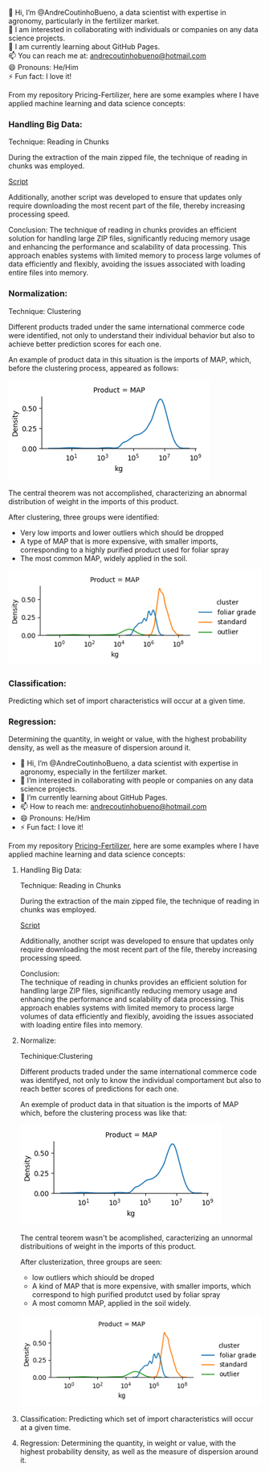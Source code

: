 👋 Hi, I’m @AndreCoutinhoBueno, a data scientist with expertise in agronomy, particularly in the fertilizer market.  
👀 I am interested in collaborating with individuals or companies on any data science projects.  
🌱 I am currently learning about GitHub Pages.  
📫 You can reach me at: andrecoutinhobueno@hotmail.com  
😄 Pronouns: He/Him  
⚡ Fun fact: I love it!  

From my repository Pricing-Fertilizer, here are some examples where I have applied machine learning and data science concepts:

### Handling Big Data:

Technique: Reading in Chunks

During the extraction of the main zipped file, the technique of reading in chunks was employed.

[Script](https://github.com/AndreCoutinhoBueno/Pricing-Fertilizer/blob/main/codes/extra%C3%A7%C3%A3o/Comexstat/IMP_NCM/Baixa_Extrai.ipynb)


Additionally, another script was developed to ensure that updates only require downloading the most recent part of the file, thereby increasing processing speed.

Conclusion:
The technique of reading in chunks provides an efficient solution for handling large ZIP files, significantly reducing memory usage and enhancing the performance and scalability of data processing. This approach enables systems with limited memory to process large volumes of data efficiently and flexibly, avoiding the issues associated with loading entire files into memory.

### Normalization:

Technique: Clustering

Different products traded under the same international commerce code were identified, not only to understand their individual behavior but also to achieve better prediction scores for each one.

An example of product data in this situation is the imports of MAP, which, before the clustering process, appeared as follows:

![MAP without normalization](https://github.com/AndreCoutinhoBueno/Pricing-Fertilizer/blob/main/DB/Comexstat/graphs/fertilizers_imports0.png)

The central theorem was not accomplished, characterizing an abnormal distribution of weight in the imports of this product.

After clustering, three groups were identified:

* Very low imports and lower outliers which should be dropped
* A type of MAP that is more expensive, with smaller imports, corresponding to a highly purified product used for foliar spray
* The most common MAP, widely applied in the soil.

![MAP with normalization](https://github.com/AndreCoutinhoBueno/Pricing-Fertilizer/blob/main/DB/Comexstat/graphs/fertilizers_imports.png)


### Classification: 
Predicting which set of import characteristics will occur at a given time.

### Regression: 
Determining the quantity, in weight or value, with the highest probability density, as well as the measure of dispersion around it.






















- 👋 Hi, I’m @AndreCoutinhoBueno, a data scientist with expertise in agronomy, especially in the fertilizer market.
- 👀 I’m interested in collaborating with people or companies on any data science projects.
- 🌱 I’m currently learning about GitHub Pages.
- 📫 How to reach me: andrecoutinhobueno@hotmail.com
- 😄 Pronouns: He/Him
- ⚡ Fun fact: I love it!

From my repository [Pricing-Fertilizer](https://andrecoutinhobueno.github.io/Pricing-Fertilizer/), here are some examples where I have applied machine learning and data science concepts:



1. Handling Big Data:

    Technique: Reading in Chunks

    During the extraction of the main zipped file, the technique of reading in chunks was employed.

    [Script](https://github.com/AndreCoutinhoBueno/Pricing-Fertilizer/blob/main/codes/extra%C3%A7%C3%A3o/Comexstat/IMP_NCM/Baixa_Extrai.ipynb)

    Additionally, another script was developed to ensure that updates only require downloading the most recent part of the file, thereby increasing processing speed.

    Conclusion:  
    The technique of reading in chunks provides an efficient solution for handling large ZIP files, significantly reducing memory usage and enhancing the performance and scalability of data processing. This approach enables systems with limited memory to process large volumes of data efficiently and flexibly, avoiding the issues associated with loading entire files into memory.  



2. Normalize:

    Techinique:Clustering
    
    Different products traded under the same international commerce code was identifyed, not only to know the individual comportament but also to reach better scores of predictions for each one.

    An exemple of product data in that situation is the imports of MAP which, before the clustering process was like that:

    ![MAP sem normalização](https://github.com/AndreCoutinhoBueno/Pricing-Fertilizer/blob/main/DB/Comexstat/graphs/fertilizers_imports0.png)

    The central teorem wasn't be acomplished, caracterizing an unnormal distribuitions of weight in the imports of this product.

    After clusterization, three groups are seen:
    * low outliers which shiould be droped
    * A kind of MAP that is more expensive, with smaller imports, which correspond to high purified produtct used by foliar spray
    * A most comomn MAP, applied in the soil widely.


    ![MAP com normalização](https://github.com/AndreCoutinhoBueno/Pricing-Fertilizer/blob/main/DB/Comexstat/graphs/fertilizers_imports.png)




3. Classification: Predicting which set of import characteristics will occur at a given time.

4. Regression: Determining the quantity, in weight or value, with the highest probability density, as well as the measure of dispersion around it.

